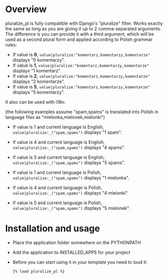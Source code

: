 Overview
========

pluralize_pl is fully compatible with Django's "pluralize" filter. Works exactly the same as long as you are giving it up to 2 comma-separated arguments. The difference is you can provide it with a third argument, which will be used as a second plural form and applied according to Polish grammar rules:

* If value is **0**, `value|pluralize:"komentarz,komentarzy,komentarze"` displays "0 komentarzy".
* If value is **1**, `value|pluralize:"komentarz,komentarzy,komentarze"` displays "1 komentarz".
* If value is **2**, `value|pluralize:"komentarz,komentarzy,komentarze"` displays "2 komentarze".
* If value is **5**, `value|pluralize:"komentarz,komentarzy,komentarze"` displays "5 komentarzy".

It also can be used with i18n:

(the following examples assume "spam,spams" is translated into Polish in language files as "mielonka,mielonek,mielonki")

* If value is 1 and current language is English, `value|pluralize:_("spam,spams")` displays "1 spam".    
* If value is 4 and current language is English, `value|pluralize:_("spam,spams")` displays "4 spams".
* If value is 5 and current language is English, `value|pluralize:_("spam,spams")` displays "5 spams".

* If value is 1 and current language is Polish, `value|pluralize:_("spam,spams")` displays "1 mielonka".    
* If value is 4 and current language is Polish, `value|pluralize:_("spam,spams")` displays "4 mielonki".
* If value is 5 and current language is Polish, `value|pluralize:_("spam,spams")` displays "5 mielonek".

Installation and usage
======================
* Place the application folder somewhere on the PYTHONPATH
* Add the application to INSTALLED_APPS for your project
* Before you can start using it in your template you need to loud it:

      {% load pluralize_pl %}
